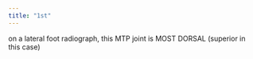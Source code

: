 ```yaml
---
title: "1st"
---
```

on a lateral foot radiograph, this MTP joint is MOST DORSAL (superior in this case)

